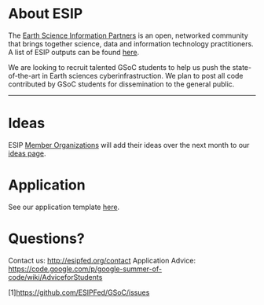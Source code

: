# About ESIP

The <a href="http://esipfed.org/" target="_blank">Earth Science Information Partners</a> is an open, networked community that brings together science, data and information technology practitioners. A list of ESIP outputs can be found <a href="http://esipfed.org/esip-outputs-list"> here</a>.

We are looking to recruit talented GSoC students to help us push the state-of-the-art in Earth sciences cyberinfrastruction. We plan to post all code contributed by GSoC students for dissemination to the general public.

-----

# Ideas

ESIP <a href="http://esipfed.org/partners"> Member Organizations</a> will add their ideas over the next month to our <a href="https://github.com/ESIPFed/GSoC/issues"> ideas page</a>. 

# Application
See our application template <a href="https://github.com/ESIPFed/GSoC/wiki/Application-Template"> here</a>. 

# Questions?

Contact us: http://esipfed.org/contact
Application Advice: https://code.google.com/p/google-summer-of-code/wiki/AdviceforStudents

[1]https://github.com/ESIPFed/GSoC/issues
